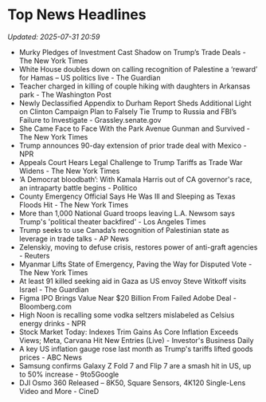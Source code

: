 # Top News Headlines

_Updated: 2025-07-31 20:59_

- Murky Pledges of Investment Cast Shadow on Trump’s Trade Deals - The New York Times
- White House doubles down on calling recognition of Palestine a ‘reward’ for Hamas – US politics live - The Guardian
- Teacher charged in killing of couple hiking with daughters in Arkansas park - The Washington Post
- Newly Declassified Appendix to Durham Report Sheds Additional Light on Clinton Campaign Plan to Falsely Tie Trump to Russia and FBI’s Failure to Investigate - Grassley.senate.gov
- She Came Face to Face With the Park Avenue Gunman and Survived - The New York Times
- Trump announces 90-day extension of prior trade deal with Mexico - NPR
- Appeals Court Hears Legal Challenge to Trump Tariffs as Trade War Widens - The New York Times
- ‘A Democrat bloodbath’: With Kamala Harris out of CA governor's race, an intraparty battle begins - Politico
- County Emergency Official Says He Was Ill and Sleeping as Texas Floods Hit - The New York Times
- More than 1,000 National Guard troops leaving L.A. Newsom says Trump's 'political theater backfired' - Los Angeles Times
- Trump seeks to use Canada’s recognition of Palestinian state as leverage in trade talks - AP News
- Zelenskiy, moving to defuse crisis, restores power of anti-graft agencies - Reuters
- Myanmar Lifts State of Emergency, Paving the Way for Disputed Vote - The New York Times
- At least 91 killed seeking aid in Gaza as US envoy Steve Witkoff visits Israel - The Guardian
- Figma IPO Brings Value Near $20 Billion From Failed Adobe Deal - Bloomberg.com
- High Noon is recalling some vodka seltzers mislabeled as Celsius energy drinks - NPR
- Stock Market Today: Indexes Trim Gains As Core Inflation Exceeds Views; Meta, Carvana Hit New Entries (Live) - Investor's Business Daily
- A key US inflation gauge rose last month as Trump's tariffs lifted goods prices - ABC News
- Samsung confirms Galaxy Z Fold 7 and Flip 7 are a smash hit in US, up to 50% increase - 9to5Google
- DJI Osmo 360 Released – 8K50, Square Sensors, 4K120 Single-Lens Video and More - CineD